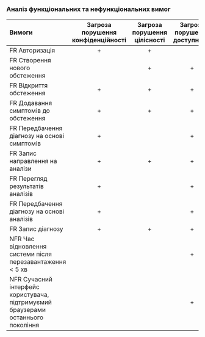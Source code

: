 ### Аналіз функціональних та нефункціональних вимог

| Вимоги | Загроза порушення конфіденційності | Загроза порушення цілісності | Загроза порушення доступності |
| :---   |                  :----:            | :----:                       |                        :----: |
|FR Авторизація|+|+||
|FR Створення нового обстеження||+|+|
|FR Відкриття обстеження|+|+|+|
|FR Додавання симптомів до обстеження|+|+|+|
|FR Передбачення діагнозу на основі симптомів|+||+|
|FR Запис направлення на аналізи|+|+|+|
|FR Перегляд результатів аналізів|+||+|
|FR Передбачення діагнозу на основі аналізів|+||+|
|FR Запис діагнозу|+|+|+|
|NFR Час відновлення системи після перезавантаження < 5 хв|||+|
|NFR Сучасний інтерфейс користувача, підтримуємий браузерами останнього покоління|||+|
